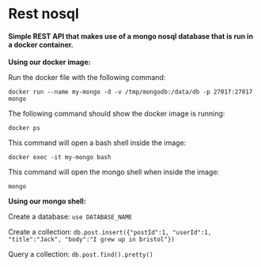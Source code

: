 # Rest nosql

#### Simple REST API that makes use of a mongo nosql database that is run in a docker container.

**Using our docker image:**

Run the docker file with the following command:

`docker run --name my-mongo -d -v /tmp/mongodb:/data/db -p 27017:27017 mongo`

The following command should show the docker image is running:

`docker ps`

This command will open a bash shell inside the image:

`docker exec -it my-mongo bash`

This command will open the mongo shell when inside the image:

`mongo`

**Using our mongo shell:**

Create a database: `use DATABASE_NAME`

Create a collection: `db.post.insert({"postId":1, "userId":1, "title":"Jack", "body":"I grew up in bristol"})`

Query a collection: `db.post.find().pretty()`

